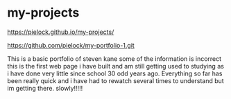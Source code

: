 # my-projects
https://pielock.github.io/my-projects/

https://github.com/pielock/my-portfolio-1.git

This is a basic portfolio of steven kane some of the information is incorrect this is the first web page i have built and am still
getting used to studying as i have done very little since school 30 odd years ago. Everything so far has been really quick and i
have had to rewatch several times to understand but im getting there.  slowly!!!!!
